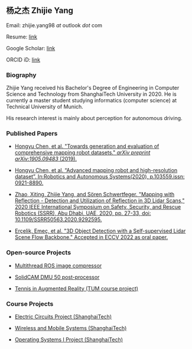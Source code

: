 ## 杨之杰 Zhijie Yang

Email: zhijie.yang98 *at* outlook *dot* com

Resume: [link](./misc/Resume.pdf)

Google Scholar: [link](https://scholar.google.com/citations?user=PoMavK4AAAAJ)

ORCID iD: [link](https://orcid.org/0000-0002-0731-303X)

### Biography

Zhijie Yang received his Bachelor's Degree of Engineering in Computer Science and Technology from ShanghaiTech University in 2020. He is currently a master student studying informatics (computer science) at Technical University of Munich.


His research interest is mainly about perception for autonomous driving. 

### Published Papers

* [Hongyu Chen, et al. "Towards generation and evaluation of comprehensive mapping robot datasets." *arXiv preprint arXiv:1905.09483* (2019).](https://arxiv.org/abs/1905.09483)

* [Hongyu Chen, et al. “Advanced mapping robot and high-resolution dataset”. In:Robotics and Autonomous Systems(2020), p.103559.issn: 0921-8890.](https://doi.org/10.1016/j.robot.2020.103559)

* [Zhao, Xiting, Zhijie Yang, and Sören Schwertfeger. "Mapping with Reflection - Detection and Utilization of Reflection in 3D Lidar Scans," 2020 IEEE International Symposium on Safety, Security, and Rescue Robotics (SSRR), Abu Dhabi, UAE, 2020, pp. 27-33, doi: 10.1109/SSRR50563.2020.9292595.](https://ieeexplore.ieee.org/abstract/document/9292595)

* [Erçelik, Emeç, et al. "3D Object Detection with a Self-supervised Lidar Scene Flow Backbone." Accepted in ECCV 2022 as oral paper.](https://arxiv.org/abs/2205.00705)

### Open-source Projects

* [Multithread ROS image compressor](https://github.com/zhijie-yang/image-compress-pkg)

* [SolidCAM DMU 50 post-processor](https://github.com/zhijie-yang/SolidCamPostProcessor)

* [Tennis in Augmented Reality (TUM course project)](https://gitlab.com/mcmikecreations/virtualtennis)

### Course Projects

* [Electric Circuits Project (ShanghaiTech)](./misc/course_project_report/electric_circuits_project.pdf)

* [Wireless and Mobile Systems (ShanghaiTech)](./misc/course_project_report/wireless_and_mobile_systems.pdf)

* [Operating Systems I Project (ShanghaiTech)](./misc/course_project_report/operating_systems_i_project.pdf)
